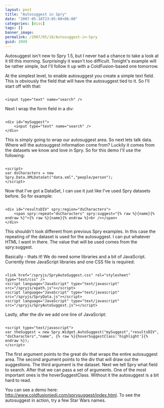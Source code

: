 ```yaml
---
layout: post
title: "Autosuggest in Spry"
date: "2007-05-18T23:05:00+06:00"
categories: [misc]
tags: []
banner_image: 
permalink: /2007/05/18/Autosuggest-in-Spry
guid: 2049
---
```


Autosuggest isn't new to Spry 1.5, but I never had a chance to take a look at it till this morning. Surprisingly it wasn't too difficult. Tonight's example will be rather simple, but I'll follow it up with a ColdFusion-based one tomorrow.

At the simplest level, to enable autosuggest you create a simple text field. This is obviously the field that will have the autosuggest tied to it. So I'll start off with that:

<code>
&lt;input type="text" name="search" /&gt;
</code>

Next I wrap the form field in a div:

<code>
&lt;div id="mySuggest"&gt;
	&lt;input type="text" name="search" /&gt;
&lt;/div&gt;
</code>

This is simply going to wrap our autosuggest area. So next lets talk data. Where will the autosuggest information come from? Luckily it comes from the datasets we know and love in Spry. So for this demo I'll use the following:

<code>
&lt;script&gt;
var dsCharacters = new Spry.Data.XMLDataSet("data.xml","people/person");
&lt;/script&gt;
</code>

Now that I've got a DataSet, I can use it just like I've used Spry datasets before. So for example:

<code>
&lt;div id="resultsDIV" spry:region="dsCharacters"&gt;
	&lt;span spry:repeat="dsCharacters" spry:suggest="{% raw %}{name}{% endraw %}"&gt;{% raw %}{name}{% endraw %}&lt;br /&gt;&lt;/span&gt;	
&lt;/div&gt;
</code>

This shouldn't look different from previous Spry examples. In this case the repeating of the dataset is used for the autosuggest. I can put whatever HTML I want in there. The value that will be used comes from the spry:suggest.

Basically - thats it! We do need some libraries and a bit of JavaScript. Currently three JavaScript libraries and one CSS  file is required:

<code>
&lt;link href="/spryjs/SpryAutoSuggest.css" rel="stylesheet" type="text/css" /&gt;
&lt;script language="JavaScript" type="text/javascript" src="/spryjs/xpath.js"&gt;&lt;/script&gt;
&lt;script language="JavaScript" type="text/javascript" src="/spryjs/SpryData.js"&gt;&lt;/script&gt;
&lt;script language="JavaScript" type="text/javascript" src="/spryjs/SpryAutoSuggest.js"&gt;&lt;/script&gt;
</code>

Lastly, after the div we add one line of JavaScript:

<code>
&lt;script type="text/javascript"&gt;
var theSuggest = new Spry.Widget.AutoSuggest("mySuggest","resultsDIV", "dsCharacters","name", {% raw %}{hoverSuggestClass:'highlight'}{% endraw %});
&lt;/script&gt;
</code>

The first argument points to the great div that wraps the entire autosuggest area. The second argument points to the div that will draw out the suggestions. The third argument is the dataset. Next we tell Spry what field to search. After that we can pass a set of arguments. One of the most important ones is the hoverSuggestClass. Without it the autosuggest is a bit hard to read.

You can see a demo here: <a href="http://www.raymondcamden.com/sprysuggest/index.html">http://www.coldfusionjedi.com/sprysuggest/index.html</a>. To see the autosuggest in action, try a few Star Wars names.